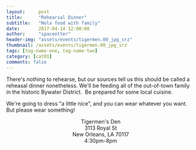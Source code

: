 ```yaml
---
layout:     post
title:      "Rehearsal Dinner"
subtitle:   "Nola food with family"
date:       2017-04-14 12:00:00
author:     "spaceotter"
header-img: "assets/events/tigermen.00_jpg_srz"
thumbnail: /assets/events/tigermen.00_jpg_srz
tags: [tag-name-one, tag-name-two]
category: [cat01]
comments: false
---
```


There's nothing to rehearse, but our sources tell us this should be called a reheasal dinner nonetheless. We'll be feeding all of the out-of-town family in the historic Bywater District.  Be prepared for some local cuisine.

We're going to dress "a little nice", and you can wear whatever you want. But please wear something!

<div align="center">Tigermen's Den <br>
3113 Royal St<br>
New Orleans, LA 70117<br>
4:30pm-8pm<br></div>
